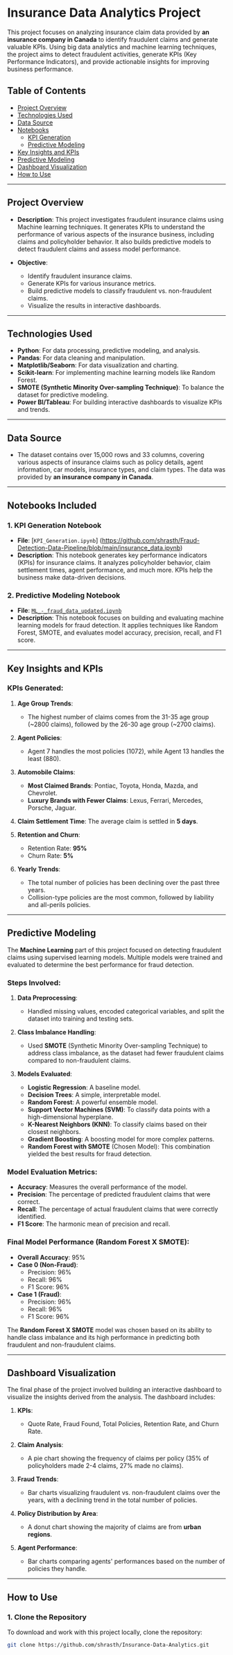 # Insurance Data Analytics Project

This project focuses on analyzing insurance claim data provided by **an insurance company in Canada** to identify fraudulent claims and generate valuable KPIs. Using big data analytics and machine learning techniques, the project aims to detect fraudulent activities, generate KPIs (Key Performance Indicators), and provide actionable insights for improving business performance.

## Table of Contents

- [Project Overview](#project-overview)
- [Technologies Used](#technologies-used)
- [Data Source](#data-source)
- [Notebooks](#notebooks-included)
  - [KPI Generation](#kpi-generation-notebook)
  - [Predictive Modeling](#predictive-modeling-notebook)
- [Key Insights and KPIs](#key-insights-and-kpis)
- [Predictive Modeling](#predictive-modeling)
- [Dashboard Visualization](#dashboard-visualization)
- [How to Use](#how-to-use)
---

## Project Overview

- **Description**: This project investigates fraudulent insurance claims using Machine learning techniques. It generates KPIs to understand the performance of various aspects of the insurance business, including claims and policyholder behavior. It also builds predictive models to detect fraudulent claims and assess model performance.
  
- **Objective**: 
  - Identify fraudulent insurance claims.
  - Generate KPIs for various insurance metrics.
  - Build predictive models to classify fraudulent vs. non-fraudulent claims.
  - Visualize the results in interactive dashboards.

---

## Technologies Used

- **Python**: For data processing, predictive modeling, and analysis.
- **Pandas**: For data cleaning and manipulation.
- **Matplotlib/Seaborn**: For data visualization and charting.
- **Scikit-learn**: For implementing machine learning models like Random Forest.
- **SMOTE (Synthetic Minority Over-sampling Technique)**: To balance the dataset for predictive modeling.
- **Power BI/Tableau**: For building interactive dashboards to visualize KPIs and trends.

---

## Data Source

- The dataset contains over 15,000 rows and 33 columns, covering various aspects of insurance claims such as policy details, agent information, car models, insurance types, and claim types. The data was provided by **an insurance company in Canada**.

---

## Notebooks Included

### 1. KPI Generation Notebook

- **File**: [`KPI_Generation.ipynb`] (https://github.com/shrasth/Fraud-Detection-Data-Pipeline/blob/main/insurance_data.ipynb)
- **Description**: This notebook generates key performance indicators (KPIs) for insurance claims. It analyzes policyholder behavior, claim settlement times, agent performance, and much more. KPIs help the business make data-driven decisions.

### 2. Predictive Modeling Notebook

- **File**: [`ML_-_fraud_data_updated.ipynb`](https://github.com/shrasth/Insurance-Data-Analytics/blob/main/ML_-_fraud_data_updated.ipynb)
- **Description**: This notebook focuses on building and evaluating machine learning models for fraud detection. It applies techniques like Random Forest, SMOTE, and evaluates model accuracy, precision, recall, and F1 score.

---

## Key Insights and KPIs

### KPIs Generated:

1. **Age Group Trends**:
   - The highest number of claims comes from the 31-35 age group (~2800 claims), followed by the 26-30 age group (~2700 claims).
   
2. **Agent Policies**:
   - Agent 7 handles the most policies (1072), while Agent 13 handles the least (880).
   
3. **Automobile Claims**:
   - **Most Claimed Brands**: Pontiac, Toyota, Honda, Mazda, and Chevrolet.
   - **Luxury Brands with Fewer Claims**: Lexus, Ferrari, Mercedes, Porsche, Jaguar.
   
4. **Claim Settlement Time**: The average claim is settled in **5 days**.
   
5. **Retention and Churn**:
   - Retention Rate: **95%**
   - Churn Rate: **5%**

6. **Yearly Trends**:
   - The total number of policies has been declining over the past three years.
   - Collision-type policies are the most common, followed by liability and all-perils policies.

---

## Predictive Modeling

The **Machine Learning** part of this project focused on detecting fraudulent claims using supervised learning models. Multiple models were trained and evaluated to determine the best performance for fraud detection.

### Steps Involved:
1. **Data Preprocessing**: 
   - Handled missing values, encoded categorical variables, and split the dataset into training and testing sets.
   
2. **Class Imbalance Handling**: 
   - Used **SMOTE** (Synthetic Minority Over-sampling Technique) to address class imbalance, as the dataset had fewer fraudulent claims compared to non-fraudulent claims.

3. **Models Evaluated**:
   - **Logistic Regression**: A baseline model.
   - **Decision Trees**: A simple, interpretable model.
   - **Random Forest**: A powerful ensemble model.
   - **Support Vector Machines (SVM)**: To classify data points with a high-dimensional hyperplane.
   - **K-Nearest Neighbors (KNN)**: To classify claims based on their closest neighbors.
   - **Gradient Boosting**: A boosting model for more complex patterns.
   - **Random Forest with SMOTE** (Chosen Model): This combination yielded the best results for fraud detection.

### Model Evaluation Metrics:
- **Accuracy**: Measures the overall performance of the model.
- **Precision**: The percentage of predicted fraudulent claims that were correct.
- **Recall**: The percentage of actual fraudulent claims that were correctly identified.
- **F1 Score**: The harmonic mean of precision and recall.

### Final Model Performance (Random Forest X SMOTE):
- **Overall Accuracy**: 95%
- **Case 0 (Non-Fraud)**:
  - Precision: 96%
  - Recall: 96%
  - F1 Score: 96%
- **Case 1 (Fraud)**:
  - Precision: 96%
  - Recall: 96%
  - F1 Score: 96%

The **Random Forest X SMOTE** model was chosen based on its ability to handle class imbalance and its high performance in predicting both fraudulent and non-fraudulent claims.

---

## Dashboard Visualization

The final phase of the project involved building an interactive dashboard to visualize the insights derived from the analysis. The dashboard includes:

1. **KPIs**:
   - Quote Rate, Fraud Found, Total Policies, Retention Rate, and Churn Rate.
   
2. **Claim Analysis**:
   - A pie chart showing the frequency of claims per policy (35% of policyholders made 2-4 claims, 27% made no claims).
   
3. **Fraud Trends**:
   - Bar charts visualizing fraudulent vs. non-fraudulent claims over the years, with a declining trend in the total number of policies.

4. **Policy Distribution by Area**:
   - A donut chart showing the majority of claims are from **urban regions**.

5. **Agent Performance**:
   - Bar charts comparing agents' performances based on the number of policies they handle.

---

## How to Use

### 1. Clone the Repository

To download and work with this project locally, clone the repository:

```bash
git clone https://github.com/shrasth/Insurance-Data-Analytics.git
